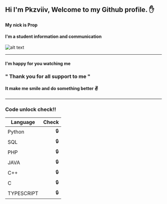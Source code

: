 ## Hi I'm Pkzviiv, Welcome to my Github profile. :hand:

#### My nick is Prop 
#### I'm a student information and communication 
![alt text][logo]

[logo]: https://yt3.ggpht.com/rrOWD9UTaBoo4cukrj2Lrpu7ovlIiS_BoPkTXCt63ths0n_L5feX_iQrPWjHtAc-9QI43Dw_=s88-c-k-c0x00ffffff-no-rj-mo "Logo Title Text 2"
---
#### I'm happy for you watching me 

### " Thank you for all support to me "
#### It make me smile and do something better :v:

---

### Code unlock check!!
| Language      |  Check  |
| ------------- |-----:|
| Python     |:lock:|
| SQL        |:lock:|
| PHP        |:lock:|
| JAVA       |:lock:|
| C++        |:lock:|
| C          |:lock:|
| TYPESCRIPT |:lock:|
